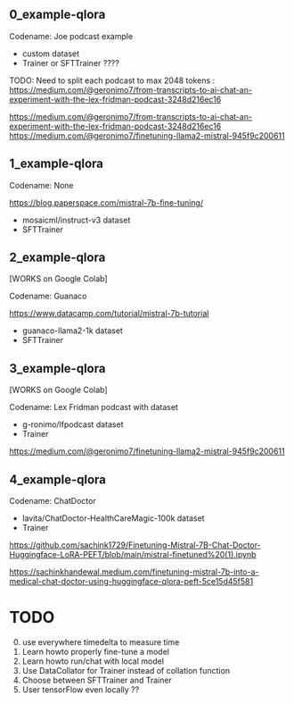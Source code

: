 ## 0_example-qlora

Codename: Joe podcast example

- custom dataset
- Trainer or SFTTrainer ????

TODO: Need to split each podcast to max 2048 tokens : https://medium.com/@geronimo7/from-transcripts-to-ai-chat-an-experiment-with-the-lex-fridman-podcast-3248d216ec16

https://medium.com/@geronimo7/from-transcripts-to-ai-chat-an-experiment-with-the-lex-fridman-podcast-3248d216ec16
https://medium.com/@geronimo7/finetuning-llama2-mistral-945f9c200611

## 1_example-qlora

Codename: None

https://blog.paperspace.com/mistral-7b-fine-tuning/

- mosaicml/instruct-v3 dataset
- SFTTrainer

## 2_example-qlora

[WORKS on Google Colab]

Codename: Guanaco

https://www.datacamp.com/tutorial/mistral-7b-tutorial

- guanaco-llama2-1k dataset
- SFTTrainer

## 3_example-qlora

[WORKS on Google Colab]

Codename: Lex Fridman podcast with dataset

- g-ronimo/lfpodcast dataset
- Trainer

https://medium.com/@geronimo7/finetuning-llama2-mistral-945f9c200611

## 4_example-qlora

Codename: ChatDoctor

- lavita/ChatDoctor-HealthCareMagic-100k dataset
- Trainer

https://github.com/sachink1729/Finetuning-Mistral-7B-Chat-Doctor-Huggingface-LoRA-PEFT/blob/main/mistral-finetuned%20(1).ipynb

https://sachinkhandewal.medium.com/finetuning-mistral-7b-into-a-medical-chat-doctor-using-huggingface-qlora-peft-5ce15d45f581

# TODO

0. use everywhere timedelta to measure time
1. Learn howto properly fine-tune a model
2. Learn howto run/chat with local model
3. Use DataCollator for Trainer instead of collation function
4. Choose between SFTTrainer and Trainer
5. User tensorFlow even locally ??

